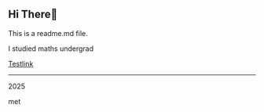 ## Hi There👋

This is a readme.md file.

I studied maths undergrad

[Testlink](https://www.overleaf.com/learn/latex/Learn_LaTeX_in_30_minutes)

----------
2025


met